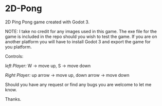 # 2D-Pong
2D Ping Pong game created with Godot 3.

NOTE: I take no credit for any images used in this game. The exe file for the game is included in the repo
should you wish to test the game. If you are on another platform you will have to install Godot 3 and export the game for you platform.

Controls:

  *left Player:*
       W -> move up,
       S -> move down
      
  *Right Player:*
       up arrow -> move up,
       down arrow -> move down
      
Should you have any request or find any bugs you are welcome to let me know.

Thanks.
